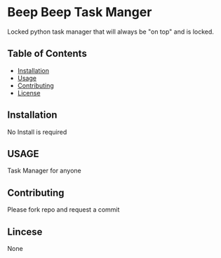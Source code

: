 # Beep Beep Task Manger

Locked python task manager that will always be "on top" and is locked. 

## Table of Contents

- [Installation](#installation)
- [Usage](#usage)
- [Contributing](#contributing)
- [License](#license)

## Installation

No Install is required

## USAGE 
Task Manager for anyone

## Contributing
Please fork repo and request a commit 

## Lincese 
None 

